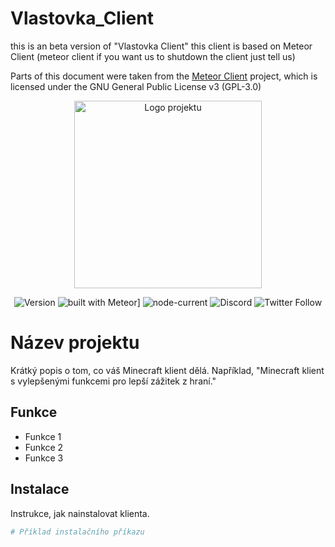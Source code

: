 # Vlastovka_Client
this is an beta version of "Vlastovka Client" this client is based on Meteor Client (meteor client if you want us to shutdown the client just tell us)

Parts of this document were taken from the [Meteor Client](https://github.com/MeteorDevelopment/meteor-client) project, which is licensed under the GNU General Public License v3 (GPL-3.0)

<!-- Logo projektu -->
<p align="center">
  <img src="URL_TVÉHO_LOGA" alt="Logo projektu" width="300">
</p>

<!-- Vycentrovaný blok se štítky -->
<div align="center">

![Version](https://img.shields.io/badge/v_1.0.0-green)
![built with Meteor](https://img.shields.io/badge/meteor_official_site-blue)]
![node-current](https://img.shields.io/node/v/meteor)
![Discord](TVŮJ_DISCORD_ODKAZ)
![Twitter Follow](TVŮJ_TWITTER_ODKAZ)

</div>

# Název projektu

Krátký popis o tom, co váš Minecraft klient dělá. Například, "Minecraft klient s vylepšenými funkcemi pro lepší zážitek z hraní."

## Funkce

- Funkce 1
- Funkce 2
- Funkce 3

## Instalace

Instrukce, jak nainstalovat klienta.

```bash
# Příklad instalačního příkazu
